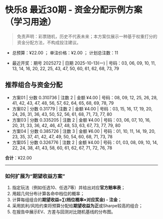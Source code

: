 # 快乐8 最近30期 - 资金分配示例方案（学习用途）

> 免责声明：彩票随机，历史不代表未来；本方案仅展示一种基于权重打分的资金分配方法，不构成投注建议。

- 总预算：¥22.00 ； 单注价格：¥2.00 ； 计划总注数：11

- 最近开奖：期号 2025272 | 日期 2025-10-13(一) | 号码：03, 06, 09, 10, 11, 13, 14, 16, 20, 22, 25, 43, 47, 50, 60, 61, 62, 68, 73, 79


## 推荐组合与资金分配

- 方案01 | 分数 0.310736 | 注数   2 | 金额 ¥4.00 | 号码：08, 09, 12, 25, 26, 28, 41, 42, 43, 47, 48, 56, 57, 62, 64, 65, 68, 69, 78, 79
- 方案02 | 分数 0.31779 | 注数   2 | 金额 ¥4.00 | 号码：03, 15, 16, 17, 19, 20, 24, 26, 31, 36, 43, 50, 52, 56, 61, 68, 71, 73, 77, 80
- 方案03 | 分数 0.335205 | 注数   2 | 金额 ¥4.00 | 号码：03, 06, 07, 10, 16, 20, 31, 33, 36, 42, 46, 47, 48, 53, 63, 67, 73, 77, 79, 80
- 方案04 | 分数 0.385726 | 注数   3 | 金额 ¥6.00 | 号码：01, 10, 11, 14, 19, 20, 23, 35, 37, 41, 42, 47, 49, 50, 54, 60, 68, 71, 73, 78
- 方案05 | 分数 0.326776 | 注数   2 | 金额 ¥4.00 | 号码：01, 03, 08, 09, 10, 14, 22, 24, 38, 41, 43, 58, 60, 61, 62, 67, 71, 72, 76, 78

**合计**：¥22.00


---
### 如何扩展为“期望收益方案”

1) 指定玩法（例如任选10、任选7等）并给出对应**官方赔率表**；
2) 用超几何分布计算各命中档位的概率；
3) 计算每组组合的**期望收益=∑(档位概率×对应奖金) - 注金**；
4) 采用凯利/风险约束将预算分配给**期望收益为正**或Sharpe较高的组合；
5) 在报告中展示EV、方差与回测对比随机基线的分布图。